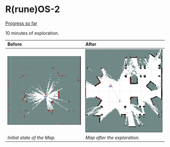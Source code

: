 # R(rune)OS-2


[Progress so far](https://dtudk-my.sharepoint.com/:v:/g/personal/s242710_dtu_dk/EX5AAXrKXl5FrcA2lmGyu-oB0wp-KxzLdm4efHX5VrqfUw?nav=eyJyZWZlcnJhbEluZm8iOnsicmVmZXJyYWxBcHAiOiJPbmVEcml2ZUZvckJ1c2luZXNzIiwicmVmZXJyYWxBcHBQbGF0Zm9ybSI6IldlYiIsInJlZmVycmFsTW9kZSI6InZpZXciLCJyZWZlcnJhbFZpZXciOiJNeUZpbGVzTGlua0NvcHkifX0&e=B1a5o6)

10 minutes of exploration. 

| Before                               | After                              |
|:-------------------------------------|:-----------------------------------|
| ![Before Image](pictures/before.png) | ![After Image](pictures/after.png) |
| *Initial state of the Map.*          | *Map after the exploration.*       |